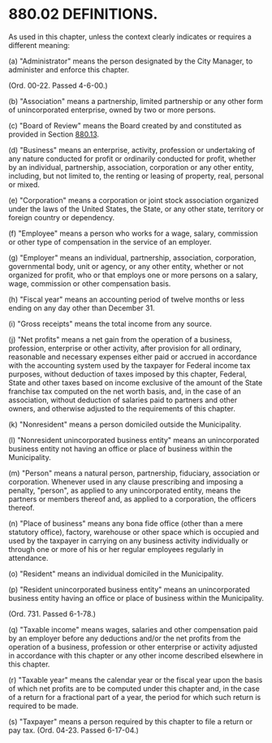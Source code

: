 880.02 DEFINITIONS.
===================

As used in this chapter, unless the context clearly indicates or
requires a different meaning:

​(a) "Administrator" means the person designated by the City Manager, to
administer and enforce this chapter.

(Ord. 00-22. Passed 4-6-00.)

​(b) "Association" means a partnership, limited partnership or any other
form of unincorporated enterprise, owned by two or more persons.

​(c) "Board of Review" means the Board created by and constituted as
provided in Section [880.13](3ff78c80.html).

​(d) "Business" means an enterprise, activity, profession or undertaking
of any nature conducted for profit or ordinarily conducted for profit,
whether by an individual, partnership, association, corporation or any
other entity, including, but not limited to, the renting or leasing of
property, real, personal or mixed.

​(e) "Corporation" means a corporation or joint stock association
organized under the laws of the United States, the State, or any other
state, territory or foreign country or dependency.

​(f) "Employee" means a person who works for a wage, salary, commission
or other type of compensation in the service of an employer.

​(g) "Employer" means an individual, partnership, association,
corporation, governmental body, unit or agency, or any other entity,
whether or not organized for profit, who or that employs one or more
persons on a salary, wage, commission or other compensation basis.

​(h) "Fiscal year" means an accounting period of twelve months or less
ending on any day other than December 31.

​(i) "Gross receipts" means the total income from any source.

​(j) "Net profits" means a net gain from the operation of a business,
profession, enterprise or other activity, after provision for all
ordinary, reasonable and necessary expenses either paid or accrued in
accordance with the accounting system used by the taxpayer for Federal
income tax purposes, without deduction of taxes imposed by this chapter,
Federal, State and other taxes based on income exclusive of the amount
of the State franchise tax computed on the net worth basis, and, in the
case of an association, without deduction of salaries paid to partners
and other owners, and otherwise adjusted to the requirements of this
chapter.

​(k) "Nonresident" means a person domiciled outside the Municipality.

​(l) "Nonresident unincorporated business entity" means an
unincorporated business entity not having an office or place of business
within the Municipality.

​(m) "Person" means a natural person, partnership, fiduciary,
association or corporation. Whenever used in any clause prescribing and
imposing a penalty, "person", as applied to any unincorporated entity,
means the partners or members thereof and, as applied to a corporation,
the officers thereof.

​(n) "Place of business" means any bona fide office (other than a mere
statutory office), factory, warehouse or other space which is occupied
and used by the taxpayer in carrying on any business activity
individually or through one or more of his or her regular employees
regularly in attendance.

​(o) "Resident" means an individual domiciled in the Municipality.

​(p) "Resident unincorporated business entity" means an unincorporated
business entity having an office or place of business within the
Municipality.

(Ord. 731. Passed 6-1-78.)

​(q) "Taxable income" means wages, salaries and other compensation paid
by an employer before any deductions and/or the net profits from the
operation of a business, profession or other enterprise or activity
adjusted in accordance with this chapter or any other income described
elsewhere in this chapter.

​(r) "Taxable year" means the calendar year or the fiscal year upon the
basis of which net profits are to be computed under this chapter and, in
the case of a return for a fractional part of a year, the period for
which such return is required to be made.

​(s) "Taxpayer" means a person required by this chapter to file a return
or pay tax. (Ord. 04-23. Passed 6-17-04.)
